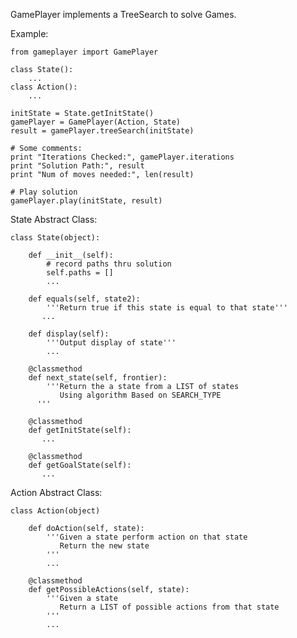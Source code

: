 GamePlayer implements a TreeSearch to solve Games.

Example:

    from gameplayer import GamePlayer
    
    class State():
        ...
    class Action():
        ...
    
    initState = State.getInitState()
    gamePlayer = GamePlayer(Action, State)
    result = gamePlayer.treeSearch(initState)
    
    # Some comments:
    print "Iterations Checked:", gamePlayer.iterations
    print "Solution Path:", result
    print "Num of moves needed:", len(result)
    
    # Play solution
    gamePlayer.play(initState, result)

State Abstract Class:

    class State(object):
  
        def __init__(self):
            # record paths thru solution
            self.paths = []
            ...
    
        def equals(self, state2):
            '''Return true if this state is equal to that state'''
           ...
    
        def display(self):
            '''Output display of state'''
            ...
    
        @classmethod
        def next_state(self, frontier):
            '''Return the a state from a LIST of states
               Using algorithm Based on SEARCH_TYPE
          '''
    
        @classmethod
        def getInitState(self):
           ...
    
        @classmethod
        def getGoalState(self):
           ...

Action Abstract Class:

    class Action(object)
  
        def doAction(self, state):
            '''Given a state perform action on that state
               Return the new state
            '''
            ...
    
        @classmethod
        def getPossibleActions(self, state):
            '''Given a state
               Return a LIST of possible actions from that state
            '''
            ...
  
